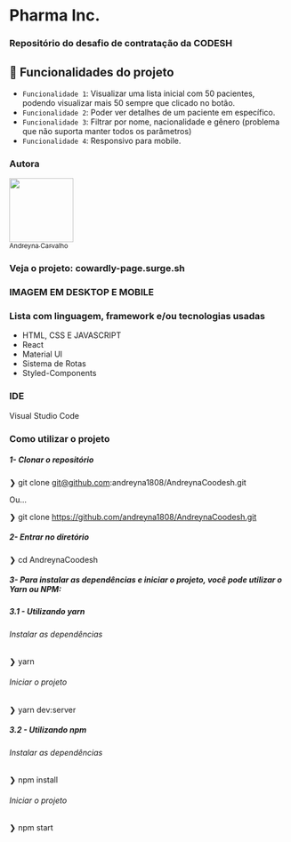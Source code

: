 # Pharma Inc.

### Repositório do desafio de contratação da CODESH

## :hammer: Funcionalidades do projeto
- `Funcionalidade 1`: Visualizar uma lista inicial com 50 pacientes, podendo visualizar mais 50 sempre que clicado no botão.
- `Funcionalidade 2`: Poder ver detalhes de um paciente em específico. 
- `Funcionalidade 3`: Filtrar por nome, nacionalidade e gênero (problema que não suporta manter todos os parâmetros)
- `Funcionalidade 4`: Responsivo para mobile.

### Autora
  [<img src="https://avatars.githubusercontent.com/u/87716793?v=4" width=115><br><sub>Andreyna Carvalho</sub>](https://github.com/andreyna1808)

### Veja o projeto: cowardly-page.surge.sh


### IMAGEM EM DESKTOP E MOBILE


### Lista com linguagem, framework e/ou tecnologias usadas
- HTML, CSS E JAVASCRIPT
- React
- Material UI
- Sistema de Rotas
- Styled-Components

### IDE
Visual Studio Code

### Como utilizar o projeto

##### 1- Clonar o repositório
  ❯ git clone git@github.com:andreyna1808/AndreynaCoodesh.git 
  
   Ou...
   
  ❯ git clone https://github.com/andreyna1808/AndreynaCoodesh.git

  ##### 2- Entrar no diretório
  ❯ cd AndreynaCoodesh
  
##### 3- Para instalar as dependências e iniciar o projeto, você pode utilizar o Yarn ou NPM:

##### 3.1 - Utilizando yarn

 ###### Instalar as dependências
  ❯ yarn

###### Iniciar o projeto
  ❯ yarn dev:server
  
##### 3.2 - Utilizando npm

 ###### Instalar as dependências
  ❯ npm install

 ###### Iniciar o projeto
  ❯ npm start

